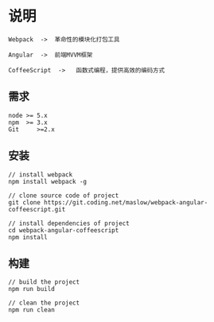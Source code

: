 说明
===
    
    Webpack  ->  革命性的模块化打包工具

    Angular  ->  前端MVVM框架

    CoffeeScript  ->   函数式编程，提供高效的编码方式
    

需求
---

    node >= 5.x
    npm  >= 3.x
    Git     >=2.x

安装
---

```
// install webpack
npm install webpack -g

// clone source code of project
git clone https://git.coding.net/maslow/webpack-angular-coffeescript.git

// install dependencies of project
cd webpack-angular-coffeescript
npm install
```

构建
---

```
// build the project
npm run build  

// clean the project
npm run clean
```